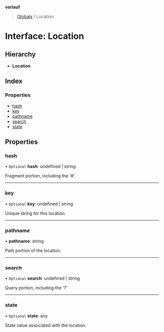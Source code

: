 **verlauf**

> [Globals](../README.md) / Location

# Interface: Location

## Hierarchy

* **Location**

## Index

### Properties

* [hash](location.md#hash)
* [key](location.md#key)
* [pathname](location.md#pathname)
* [search](location.md#search)
* [state](location.md#state)

## Properties

### hash

• `Optional` **hash**: undefined \| string

Fragment portion, including the '#'.

___

### key

• `Optional` **key**: undefined \| string

Unique string for this location.

___

### pathname

•  **pathname**: string

Path portion of the location.

___

### search

• `Optional` **search**: undefined \| string

Query portion, including the '?'

___

### state

• `Optional` **state**: any

State value associated with the location.
